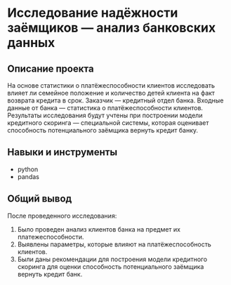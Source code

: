 # Исследование надёжности заёмщиков — анализ банковских данных

## Описание проекта
На основе статистики о платёжеспособности клиентов исследовать влияет ли семейное положение и количество детей клиента на факт возврата кредита в срок.
Заказчик — кредитный отдел банка. Входные данные от банка — статистика о платёжеспособности клиентов. Результаты исследования будут учтены при построении модели кредитного скоринга — специальной системы, которая оценивает способность потенциального заёмщика вернуть кредит банку. 

## Навыки и инструменты
- python
- pandas

## Общий вывод
После проведенного исследования:
1. Было проведен анализ клиентов банка на предмет их платежеспособности.
2. Выявлены параметры, которые влияют на платёжеспособность клиентов.
3. Были даны рекомендации для построения модели кредитного скоринга для оценки способность потенциального заёмщика вернуть кредит банк.

